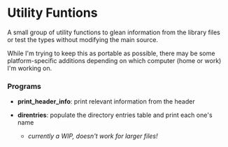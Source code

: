 # Utility Funtions

A small group of utility functions to glean information from the library files or test the types without modifying the main source.

While I'm trying to keep this as portable as possible, there may be some platform-specific additions depending on which computer (home or work) I'm working on.

### Programs
* **print_header_info**: print relevant information from the header 

* **direntries**: populate the directory entries table and print each one's name
	* _currently a WIP, doesn't work for larger files!_